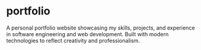 # portfolio
A personal portfolio website showcasing my skills, projects, and experience in software engineering and web development. Built with modern technologies to reflect creativity and professionalism.
